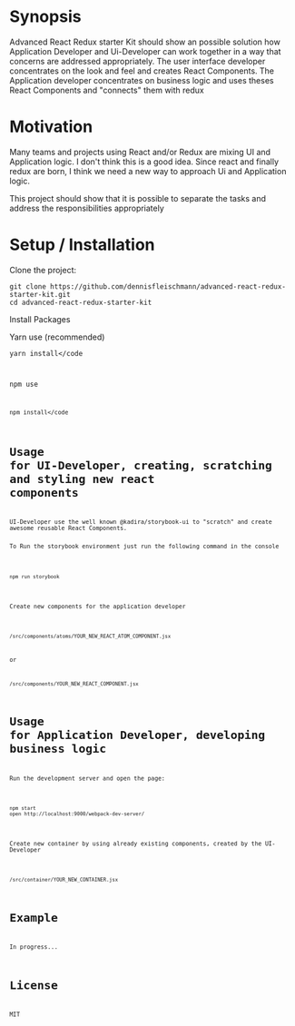 # Synopsis

Advanced React Redux starter Kit should show an possible solution how Application Developer and Ui-Developer can work together in a way that concerns are addressed appropriately. The user interface developer concentrates on the look and feel and creates React Components. The Application developer concentrates on business logic and uses theses React Components and "connects" them with redux

# Motivation

<p>Many teams and projects using React and/or Redux are mixing UI and Application logic. I don't think this is a good idea. Since react and finally redux are born, I think we need a new way to approach Ui and Application logic.</p>

<p>This project should show that it is possible to separate the tasks and address the responsibilities appropriately</p>

# Setup / Installation

Clone the project:

<pre><code>git clone https://github.com/dennisfleischmann/advanced-react-redux-starter-kit.git
cd advanced-react-redux-starter-kit
</code></pre>

Install Packages

Yarn use (recommended)

<code>yarn install</code

npm use

<code>npm install</code

# Usage for UI-Developer, creating, scratching and styling new react components

<p>UI-Developer use the well known @kadira/storybook-ui to "scratch" and create awesome reusable React Components.

<p>To Run the storybook environment just run the following command in the console</p>

<pre><code>npm run storybook </code></pre>

<p>Create new components for the application developer</p>

<code>/src/components/atoms/YOUR_NEW_REACT_ATOM_COMPONENT.jsx</code>

or

<code>/src/components/YOUR_NEW_REACT_COMPONENT.jsx</code>

# Usage for Application Developer, developing business logic

<p>Run the development server and open the page:</p>

<pre><code>npm start
open http://localhost:9000/webpack-dev-server/
</code></pre>

<p>Create new container by using already existing components, created by the UI-Developer</p>

<code>/src/container/YOUR_NEW_CONTAINER.jsx</code>

# Example

In progress...

# License

MIT
